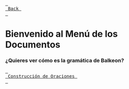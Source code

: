 [<kbd> <br> Back <br> </kbd>][Back]

[Back]: https://metroman.me/en/balkeon

# Bienvenido al Menú de los Documentos
### ¿Quieres ver cómo es la gramática de Balkeon?

[<kbd> <br> Construcción de Oraciones <br> </kbd>][SnCs]

[SnCs]: https://metroman.me/balkeon/docs/instructions/sentences
